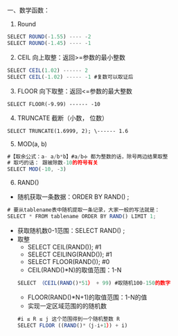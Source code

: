 一、数学函数：

1. Round

```js
SELECT ROUND(-1.55) ---- -2
SELECT ROUND(-1.45) ---- -1
```

2.  CEIL 向上取整：返回>=参数的最小整数
```js
SELECT CEIL(1.02) ------ 2 
SELECT CEIL(-1.02) ----- -1 #复数可以取证后
```
3. FLOOR 向下取整：返回<=参数的最大整数
```JS
SELECT FLOOR(-9.99) ------ -10 
```
4. TRUNCATE 截断（小数， 位数）
```JS
SELECT TRUNCATE(1.6999, 2); \------ 1.6
```
5. MOD(a, b) 
```js
#【取余公式：a- a/b*b】#a/b➗ 都为整数的话，除号两边结果取整
# 取巧的话： 跟被除数-10的符号有关
SELECT MOD(-10, -3)
```
6. RAND()
- 随机获取一条数据：ORDER BY RAND() ;  
```js
# 要从tablename表中随机提取一条记录，大家一般的写法就是：
SELECT * FROM tablename ORDER BY RAND() LIMIT 1;
```
- 获取随机数0-1范围：SELECT RAND() ;  
- 取整  
	 - SELECT CEIL(RAND());         #1
	 - SELECT CEILING(RAND());   #1
	 - SELECT FLOOR(RAND());     #0
	 - CEIL(RAND()*N)的取值范围：1-N
	 ```js
	 SELECT （CEIL(RAND()*51） + 99) #取随机100-150的数字
	 ```
	 - FLOOR(RAND()*N+1)的取值范围：1-N的值 
	 - 实现一定区域范围的的随机数
	 ```js
	 #i ≤ R ≤ j 这个范围得到一个随机整数 R
	 SELECT FLOOR ((RAND()*（j-i+1）) + i)
	 ```
	 